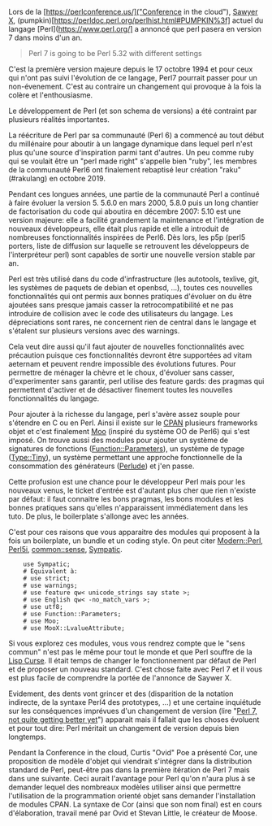 Lors de la [https://perlconference.us/]("Conference in the cloud"),
[Sawyer X](https://metacpan.org/search?q=XSAWYERX),
(pumpkin)[https://perldoc.perl.org/perlhist.html#PUMPKIN%3f] actuel
du langage [Perl](https://www.perl.org/] a annoncé que perl pasera
en version 7 dans moins d'un an.

> Perl 7 is going to be Perl 5.32 with different settings

C'est la première version majeure depuis le 17 octobre 1994 et pour
ceux qui n'ont pas suivi l'évolution de ce langage, Perl7 pourrait
passer pour un non-évenement. C'est au contraire un changement
qui provoque à la fois la colère et l'enthousiasme.

Le développement de Perl (et son schema de versions) a été contraint
par plusieurs réalités importantes.

La réécriture de Perl par sa communauté (Perl 6) a commencé au tout
début du millénaire pour aboutir à un langage dynamique dans lequel
perl n'est plus qu'une source d'inspiration parmi tant d'autres.
Un peu comme ruby qui se voulait être un "perl made right" s'appelle
bien "ruby", les membres de la communauté Perl6 ont finalement
rebaptisé leur création "raku" (#rakulang) en octobre 2019.

Pendant ces longues années, une partie de la communauté Perl a
continué à faire évoluer la version 5. 5.6.0 en mars 2000, 5.8.0 puis un long
chantier de factorisation du code qui aboutira en décembre 2007: 5.10 est une
version majeure: elle a facilité grandement la maintenance et l'intégration de
nouveaux développeurs, elle était plus rapide et elle a introduit de nombreuses
fonctionnalités inspirées de Perl6. Dès lors, les p5p (perl5 porters, liste de
diffusion sur laquelle se retrouvent les développeurs de l'interpréteur perl)
sont capables de sortir une nouvelle version stable par an.

Perl est très utilisé dans du code d'infrastructure (les autotools,
texlive, git, les systèmes de paquets de debian et openbsd, ...), toutes ces
nouvelles fonctionnalités qui ont permis aux bonnes pratiques d'évoluer
on du être ajoutées sans presque jamais casser la retrocompatibilité
et ne pas introduire de collision avec le code des utilisateurs du langage.
Les dépreciations sont rares, ne concernent rien de central dans le langage
et s'étalent sur plusieurs versions avec des warnings.

Cela veut dire aussi qu'il faut ajouter de nouvelles fonctionnalités avec précaution
puisque ces fonctionnalités devront être supportées ad vitam aeternam et peuvent
rendre impossible des évolutions futures. Pour permettre de ménager la chèvre et le choux,
d'évoluer sans casser, d'experimenter sans garantir, perl utilise des feature gards:
des pragmas qui permettent d'activer et de désactiver finement toutes les nouvelles
fonctionnalités du langage.

Pour ajouter à la richesse du langage, perl s'avère assez souple pour s'étendre en C ou en
Perl. Ainsi il existe sur le [CPAN](https://search.cpan.org) plusieurs frameworks
objet et c'est finalement [Moo](https://metacpan.org/pod/Moo) (inspiré du système OO de Perl6)
qui s'est imposé. On trouve aussi des modules pour ajouter un système de signatures
de fonctions ([Function::Parameters](https://metacpan.org/pod/Function::Parameters)),
un système de typage
([Type::Tiny](https://metacpan.org/pod/distribution/Type-Tiny/lib/Type/Tiny/Manual.pod)),
un système permettant une approche fonctionnelle de la consommation des générateurs
([Perlude](https://metacpan.org/pod/distribution/perlude/lib/Perlude.pod)) et j'en passe.

Cette profusion est une chance pour le développeur Perl mais pour les nouveaux venus, le ticket
d'entrée est d'autant plus cher que rien n'existe par défaut: il faut connaitre les bons pragmas,
les bons modules et les bonnes pratiques sans qu'elles n'apparaissent immédiatement dans
les tuto. De plus, le boilerplate s'allonge avec les années.


C'est pour ces raisons que vous apparaitre des modules qui proposent à la fois un boilerplate,
un bundle et un coding style. On peut citer [Modern::Perl](https://metacpan.org/pod/Modern::Perl),
[Perl5i](https://metacpan.org/pod/perl5i), [common::sense](https://metacpan.org/release/common-sense), [Sympatic](https://metacpan.org/pod/Sympatic).

        use Sympatic;
        # Equivalent à:
        # use strict;
        # use warnings;
        # use feature qw< unicode_strings say state >;
        # use English qw< -no_match_vars >;
        # use utf8;
        # use Function::Parameters;
        # use Moo;
        # use MooX::LvalueAttribute;

Si vous explorez ces modules, vous vous rendrez compte que le "sens commun"
n'est pas le même pour tout le monde et que Perl souffre de la
[Lisp Curse](http://www.winestockwebdesign.com/Essays/Lisp_Curse.html).
Il était temps de changer le fonctionnement par défaut de Perl et de proposer
un nouveau standard. C'est chose faite avec Perl 7 et il vous est plus
facile de comprendre la portée de l'annonce de Saywer X.

Evidement, des dents vont grincer et des (disparition de la notation indirecte,
de la syntaxe Perl4 des prototypes, ...) et une certaine inquiétude sur les
conséquences imprévues d'un changement de version (lire
"[Perl 7, not quite getting better yet](http://blogs.perl.org/users/leon_timmermans/2020/06/not-quite-getting-better-yet.html)") apparait mais il fallait que les choses évoluent
et pour tout dire: Perl méritait un changement de version depuis bien longtemps.

Pendant la Conference in the cloud, Curtis "Ovid" Poe a présenté Cor,
une proposition de modèle d'objet qui viendrait s'intégrer dans la
distribution standard de Perl, peut-être pas dans la première itération
de Perl 7 mais dans une suivante. Ceci aurait l'avantage pour Perl qu'on
n'aura plus à se demander lequel des nombreaux modèles utiliser ainsi
que permettre l'utilisation de la programmation orienté objet sans
demander l'installation de modules CPAN. La syntaxe de Cor (ainsi que
son nom final) est en cours d'élaboration, travail mené par Ovid et
Stevan Little, le créateur de Moose.

